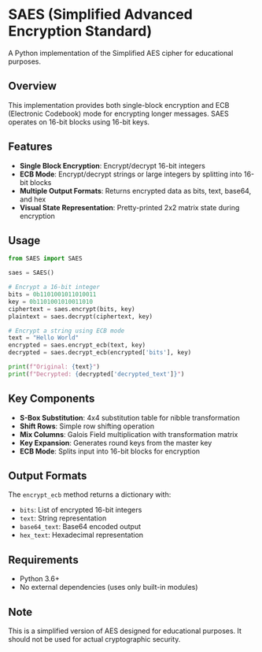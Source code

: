 # SAES (Simplified Advanced Encryption Standard)

A Python implementation of the Simplified AES cipher for educational purposes.

## Overview

This implementation provides both single-block encryption and ECB (Electronic Codebook) mode for encrypting longer messages. SAES operates on 16-bit blocks using 16-bit keys.

## Features

- **Single Block Encryption**: Encrypt/decrypt 16-bit integers
- **ECB Mode**: Encrypt/decrypt strings or large integers by splitting into 16-bit blocks
- **Multiple Output Formats**: Returns encrypted data as bits, text, base64, and hex
- **Visual State Representation**: Pretty-printed 2x2 matrix state during encryption

## Usage

```python
from SAES import SAES

saes = SAES()

# Encrypt a 16-bit integer
bits = 0b1101001011010011
key = 0b1101001010011010
ciphertext = saes.encrypt(bits, key)
plaintext = saes.decrypt(ciphertext, key)

# Encrypt a string using ECB mode
text = "Hello World"
encrypted = saes.encrypt_ecb(text, key)
decrypted = saes.decrypt_ecb(encrypted['bits'], key)

print(f"Original: {text}")
print(f"Decrypted: {decrypted['decrypted_text']}")
```

## Key Components

- **S-Box Substitution**: 4x4 substitution table for nibble transformation
- **Shift Rows**: Simple row shifting operation
- **Mix Columns**: Galois Field multiplication with transformation matrix
- **Key Expansion**: Generates round keys from the master key
- **ECB Mode**: Splits input into 16-bit blocks for encryption

## Output Formats

The `encrypt_ecb` method returns a dictionary with:

- `bits`: List of encrypted 16-bit integers
- `text`: String representation
- `base64_text`: Base64 encoded output
- `hex_text`: Hexadecimal representation

## Requirements

- Python 3.6+
- No external dependencies (uses only built-in modules)

## Note

This is a simplified version of AES designed for educational purposes. It should not be used for actual cryptographic security.
